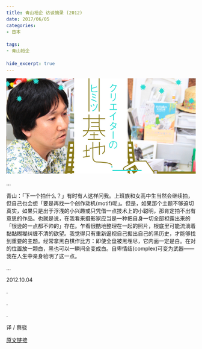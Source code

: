```yaml
---
title: 青山裕企 访谈摘录 (2012)
date: 2017/06/05
categories:
- 日本

tags:
- 青山裕企

hide_excerpt: true
---
```


> 



<!--more-->

![](/images/0048/01.jpg)


...

青山：「下一个拍什么？」有时有人这样问我。上班族和女高中生当然会继续拍，但自己也会想「要是再找一个创作动机(motif)呢」。但是，如果那个主题不够迫切真实，如果只是出于浮浅的小兴趣或只凭借一点技术上的小聪明，那肯定拍不出有意思的作品。也就是说，在我看来摄影家应当是一种把自身一切全部袒露出来的「很逊的一点都不帅的」存在。乍看很酷地整理在一起的照片，根底里可能流淌着黏黏糊糊纠缠不清的欲望。我觉得只有重新逼视自己掘出自己的黑历史，才能够找到重要的主题。经常拿黑白棋作比方：即使全盘被黑埋尽，它内面一定是白。在对的位置放一颗白，黑也可以一瞬间全变成白。自卑情结(complex)可变为武器——我在人生中亲身验明了这一点。

...


2012.10.04




.

.

.

译 / 蔡骁

[原文链接](http://www.cinra.net/column/wacom/himitsukichi20-1.php)